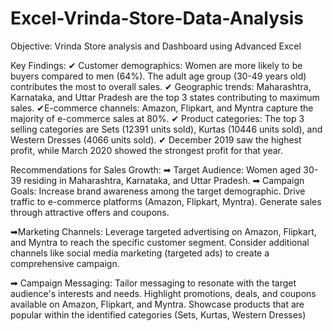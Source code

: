 # Excel-Vrinda-Store-Data-Analysis

Objective: Vrinda Store analysis and Dashboard using Advanced Excel

Key Findings: ✔ Customer demographics: Women are more likely to be buyers compared to men (64%). The adult age group (30-49 years old) contributes the most to overall sales.
✔ Geographic trends: Maharashtra, Karnataka, and Uttar Pradesh are the top 3 states contributing to maximum sales. 
✔E-commerce channels: Amazon, Flipkart, and Myntra capture the majority of e-commerce sales at 80%. 
✔ Product categories: The top 3 selling categories are Sets (12391 units sold), Kurtas (10446 units sold), and Western Dresses (4066 units sold). ✔ December 2019 saw the highest profit, while March 2020 showed the strongest profit for that year. 

Recommendations for Sales Growth: ➡ Target Audience: Women aged 30-39 residing in Maharashtra, Karnataka, and Uttar Pradesh. 
➡ Campaign Goals:
Increase brand awareness among the target demographic.
Drive traffic to e-commerce platforms (Amazon, Flipkart, Myntra).
Generate sales through attractive offers and coupons.

➡Marketing Channels:
Leverage targeted advertising on Amazon, Flipkart, and Myntra to reach the specific customer segment.
Consider additional channels like social media marketing (targeted ads) to create a comprehensive campaign. 

➡ Campaign Messaging:
Tailor messaging to resonate with the target audience's interests and needs.
Highlight promotions, deals, and coupons available on Amazon, Flipkart, and Myntra.
Showcase products that are popular within the identified categories (Sets, Kurtas, Western Dresses)


